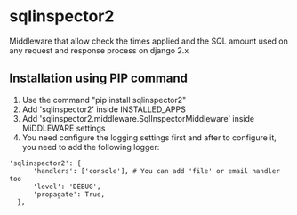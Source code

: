 # sqlinspector2
Middleware that allow check the times applied and the SQL amount used on any request and response process on django 2.x

## Installation using PIP command
1) Use the command "pip install sqlinspector2"
2) Add 'sqlinspector2' inside INSTALLED_APPS
3) Add 'sqlinspector2.middleware.SqlInspectorMiddleware' inside MiDDLEWARE settings
4) You need configure the logging settings first and after to configure it, you need to add the following logger: 
```
'sqlinspector2': {
      'handlers': ['console'], # You can add 'file' or email handler too
      'level': 'DEBUG',
      'propagate': True,
  },
```
